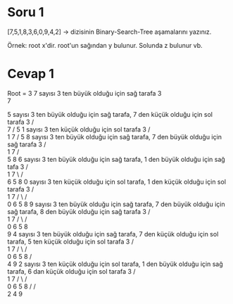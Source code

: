 # Soru 1
[7,5,1,8,3,6,0,9,4,2] -> dizisinin Binary-Search-Tree aşamalarını yazınız.

Örnek: root x'dir. root'un sağından y bulunur. Solunda z bulunur vb.

# Cevap 1
Root = 3
7 sayısı 3 ten büyük olduğu için sağ tarafa
                                                        3
                                                         \
                                                          7

5 sayısı 3 ten büyük olduğu için sağ tarafa, 7 den küçük olduğu için sol tarafa
                                                        3
                                                      /   \
                                                           7
                                                          /
                                                         5
1 sayısı 3 ten küçük olduğu için sol tarafa
                                                        3
                                                      /   \
                                                     1     7
                                                          /
                                                         5
8 sayısı 3 ten büyük olduğu için sağ tarafa, 7 den büyük olduğu için sağ tarafa
                                                        3
                                                      /   \
                                                     1     7
                                                          / \
                                                         5   8
6 sayısı 3 ten büyük olduğu için sağ tarafa, 1 den büyük olduğu için sağ tafa
                                                        3
                                                      /   \
                                                     1      7
                                                      \    / \
                                                       6  5   8
0 sayısı 3 ten küçük olduğu için sol tarafa, 1 den küçük olduğu için sol tarafa
                                                        3
                                                      /    \
                                                     1       7
                                                    /  \    / \
                                                   0    6  5   8
9 sayısı 3 ten büyük olduğu için sağ tarafa, 7 den büyük olduğu için sağ tarafa, 8 den büyük olduğu için sağ tarafa
                                                        3
                                                      /    \
                                                     1       7
                                                    /  \    / \
                                                   0    6  5   8
                                                                \
                                                                 9
4 sayısı 3 ten büyük olduğu için sağ tarafa, 7 den küçük olduğu için sol tarafa, 5 ten küçük olduğu için sol tarafa
                                                        3
                                                      /    \
                                                     1       7
                                                    /  \    / \
                                                   0    6  5   8
                                                          /     \
                                                         4       9
2 sayısı 3 ten küçük olduğu için sol tarafa, 1 den büyük olduğu için sağ tarafa, 6 dan küçük olduğu için sol tarafa
                                                         3
                                                      /     \
                                                     1        7
                                                    /  \     / \
                                                   0    6   5   8
                                                       /   /     \
                                                      2   4       9